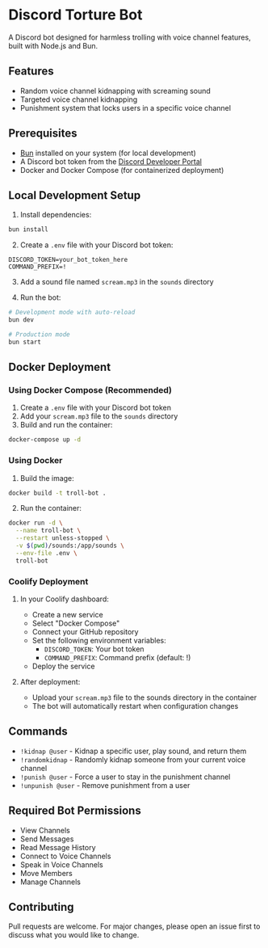 # Discord Torture Bot

A Discord bot designed for harmless trolling with voice channel features, built with Node.js and Bun.

## Features

- Random voice channel kidnapping with screaming sound
- Targeted voice channel kidnapping
- Punishment system that locks users in a specific voice channel

## Prerequisites

- [Bun](https://bun.sh/) installed on your system (for local development)
- A Discord bot token from the [Discord Developer Portal](https://discord.com/developers/applications)
- Docker and Docker Compose (for containerized deployment)

## Local Development Setup

1. Install dependencies:

```bash
bun install
```

2. Create a `.env` file with your Discord bot token:

```
DISCORD_TOKEN=your_bot_token_here
COMMAND_PREFIX=!
```

3. Add a sound file named `scream.mp3` in the `sounds` directory

4. Run the bot:

```bash
# Development mode with auto-reload
bun dev

# Production mode
bun start
```

## Docker Deployment

### Using Docker Compose (Recommended)

1. Create a `.env` file with your Discord bot token
2. Add your `scream.mp3` file to the `sounds` directory
3. Build and run the container:

```bash
docker-compose up -d
```

### Using Docker

1. Build the image:

```bash
docker build -t troll-bot .
```

2. Run the container:

```bash
docker run -d \
  --name troll-bot \
  --restart unless-stopped \
  -v $(pwd)/sounds:/app/sounds \
  --env-file .env \
  troll-bot
```

### Coolify Deployment

1. In your Coolify dashboard:

   - Create a new service
   - Select "Docker Compose"
   - Connect your GitHub repository
   - Set the following environment variables:
     - `DISCORD_TOKEN`: Your bot token
     - `COMMAND_PREFIX`: Command prefix (default: !)
   - Deploy the service

2. After deployment:
   - Upload your `scream.mp3` file to the sounds directory in the container
   - The bot will automatically restart when configuration changes

## Commands

- `!kidnap @user` - Kidnap a specific user, play sound, and return them
- `!randomkidnap` - Randomly kidnap someone from your current voice channel
- `!punish @user` - Force a user to stay in the punishment channel
- `!unpunish @user` - Remove punishment from a user

## Required Bot Permissions

- View Channels
- Send Messages
- Read Message History
- Connect to Voice Channels
- Speak in Voice Channels
- Move Members
- Manage Channels

## Contributing

Pull requests are welcome. For major changes, please open an issue first to discuss what you would like to change.
